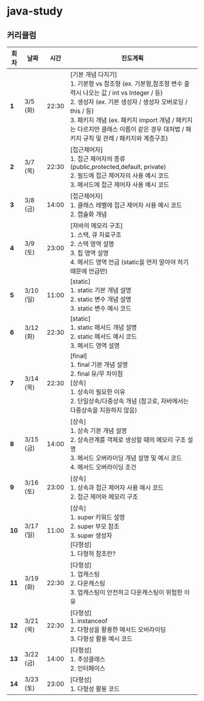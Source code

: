# java-study


## 커리큘럼

| 회차 | 날짜 | 시간 | 진도계획 |
| --- | --- | --- | ---|
| **1** | 3/5 (화) | 22:30| [기본 개념 다지기] <br>1. 기본형 vs 참조형 (ex. 기본형,참조형 변수 출력시 나오는 값 / int vs Integer / 등)<br>2. 생성자 (ex. 기본 생성자 / 생성자 오버로딩 / this / 등)<br>3. 패키지 개념 (ex. 패키지 import 개념 / 패키지는 다르지만 클래스 이름이 같은 경우 대처법 / 패키지 규칙 및 관례 / 패키지와 계층구조)| 
| **2** | 3/7 (목) | 22:30 | [접근제어자]<br> 1. 접근 제어자의 종류 (public,protected,default, private) <br>2. 필드에 접근 제어자의 사용 예시 코드 <br>3. 메서드에 접근 제어자 사용 예시 코드|
| **3** | 3/8 (금) | 14:00 | [접근제어자] <br>1. 클래스 레벨에 접근 제어자 사용 예시 코드<br>2. 캡슐화 개념   |
| **4** | 3/9 (토) | 23:00 | [자바의 메모리 구조]<br> 1. 스택, 큐 자료구조<br>2. 스택 영역 설명<br>3. 힙 영역 설명<br>4. 메서드 영역 언급 (static을 먼저 알아야 하기 때문에 언급만)|
| **5** | 3/10 (일) | 11:00 | [static]<br> 1. static 기본 개념 설명<br>2. static 변수 개념 설명<br>3. static 변수 예시 코드|
| **6** | 3/12 (화) | 22:30| [static]<br>1. static 메서드 개념 설명<br>2. static 메서드 예시 코드<br>3. 메서드 영역 설명 |
| **7** | 3/14 (목) | 22:30 | [final]<br>1. final 기본 개념 설명<br> 2. final 유/무 차이점 <br> [상속]<br>1. 상속이 필요한 이유<br>2. 단일상속/다중상속 개념 (참고로, 자바에서는 다중상속을 지원하지 않음) |
| **8** | 3/15 (금) | 14:00 | [상속]<br> 1. 상속 기본 개념 설명<br>2. 상속관계를 객체로 생성할 때의 메모리 구조 설명<br>3. 메서드 오버라이딩 개념 설명 및 예시 코드<br>4. 메서드 오버라이딩 조건|
| **9** | 3/16 (토) | 23:00 | [상속]<br>1. 상속과 접근 제어자 사용 예시 코드<br>2. 접근 제어와 메모리 구조|
| **10** | 3/17 (일) | 11:00 | [상속]<br>1. super 키워드 설명<br>2. super 부모 참조 <br>3. super 생성자 <br> [다형성]<br>1. 다형적 참조란? |
| **11** | 3/19 (화) | 22:30 | [다형성] <br>1. 업캐스팅<br>2. 다운캐스팅<br>3. 업캐스팅이 안전하고 다운캐스팅이 위험한 이유|
| **12** | 3/21 (목) | 22:30 | [다형성] <br>1. instanceof <br>2. 다형성을 활용한 메서드 오버라이딩<br>3. 다형성 활용 예시 코드 |
| **13** | 3/22 (금) | 14:00 | [다형성] <br>1. 추상클래스 <br>2. 인터페이스 |
| **14** | 3/23 (토) | 23:00 | [다형성] <br>1. 다형성 활용 코드|
